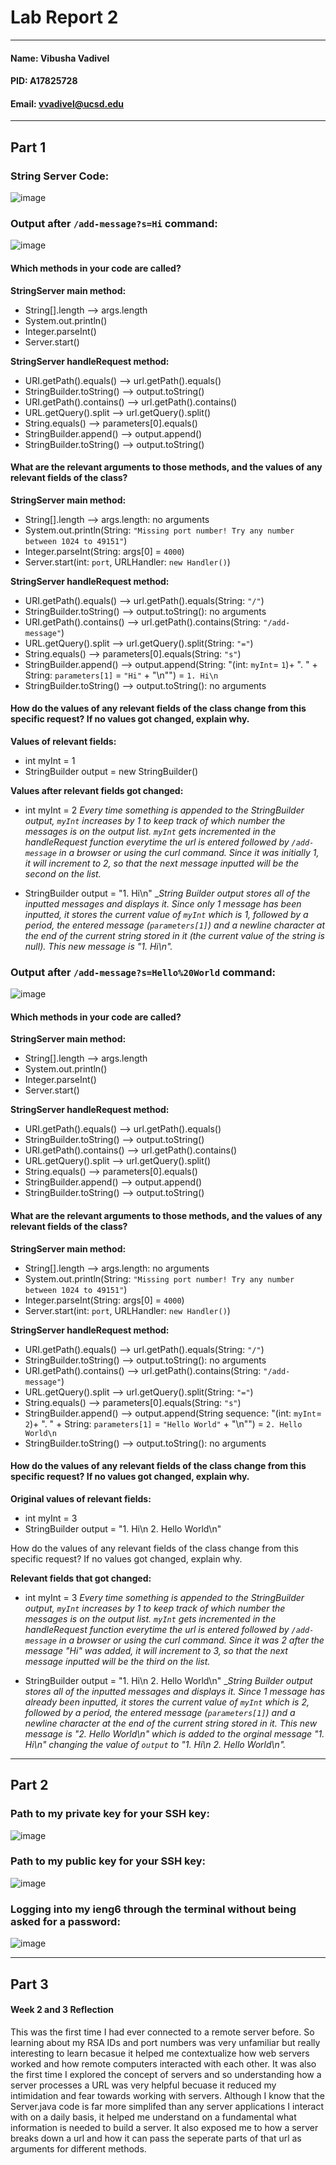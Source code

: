 # Lab Report 2
---
#### Name: Vibusha Vadivel 
#### PID: A17825728 
#### Email: vvadivel@ucsd.edu
---

## Part 1

### String Server Code: 
![image](https://github.com/vibushavadivel/cse15l-lab-reports/assets/102670153/8c87549b-92e7-4435-85a5-24304ad3dfd1)

### Output after `/add-message?s=Hi` command: 
![image](https://github.com/vibushavadivel/cse15l-lab-reports/assets/102670153/57dc3c4a-9ad6-43bb-a606-d33a472f7ad3) <br>

#### Which methods in your code are called? <br>
**StringServer main method:**
- String[].length --> args.length
- System.out.println()
- Integer.parseInt()
- Server.start()

**StringServer handleRequest method:**
- URI.getPath().equals() --> url.getPath().equals()
- StringBuilder.toString() --> output.toString()
- URI.getPath().contains() --> url.getPath().contains()
- URL.getQuery().split --> url.getQuery().split()
- String.equals() --> parameters[0].equals()
- StringBuilder.append() --> output.append()
- StringBuilder.toString() --> output.toString()

#### What are the relevant arguments to those methods, and the values of any relevant fields of the class?
**StringServer main method:**
- String[].length --> args.length: no arguments
- System.out.println(String: `"Missing port number! Try any number between 1024 to 49151"`)
- Integer.parseInt(String: args[0] = `4000`)
- Server.start(int: `port`, URLHandler: `new Handler()`)

**StringServer handleRequest method:**
- URI.getPath().equals() --> url.getPath().equals(String: `"/"`)
- StringBuilder.toString() --> output.toString(): no arguments
- URI.getPath().contains() --> url.getPath().contains(String: `"/add-message"`)
- URL.getQuery().split --> url.getQuery().split(String: `"="`)
- String.equals() --> parameters[0].equals(String: `"s"`)
- StringBuilder.append() --> output.append(String: "(int: `myInt`= `1`)+ ". " + String: `parameters[1]` = `"Hi"` + "\n"") = `1. Hi\n`
- StringBuilder.toString() --> output.toString(): no arguments

#### How do the values of any relevant fields of the class change from this specific request? If no values got changed, explain why.
**Values of relevant fields:**
- int myInt = 1 
- StringBuilder output = new StringBuilder()

**Values after relevant fields got changed:** 
- int myInt = 2
_Every time something is appended to the StringBuilder output, `myInt` increases by 1 to keep track of which number the messages is on the output list. `myInt` gets incremented in the handleRequest function everytime the url is entered followed by `/add-message` in a browser or using the curl command. Since it was initially 1, it will increment to 2, so that the next message inputted will be the second on the list._

- StringBuilder output = "1. Hi\n"
__String Builder output stores all of the inputted messages and displays it. Since only 1 message has been inputted, it stores the current value of `myInt` which is 1, followed by a period, the entered message (`parameters[1]`) and a newline character at the end of the current string stored in it (the current value of the string is null). This new message is "1. Hi\n"._

### Output after `/add-message?s=Hello%20World` command: 
![image](https://github.com/vibushavadivel/cse15l-lab-reports/assets/102670153/7d98fe96-61a6-4f10-8d73-1a72e36eb338) <br>

#### Which methods in your code are called? <br>
**StringServer main method:**
- String[].length --> args.length
- System.out.println()
- Integer.parseInt()
- Server.start()

**StringServer handleRequest method:**
- URI.getPath().equals() --> url.getPath().equals()
- StringBuilder.toString() --> output.toString()
- URI.getPath().contains() --> url.getPath().contains()
- URL.getQuery().split --> url.getQuery().split()
- String.equals() --> parameters[0].equals()
- StringBuilder.append() --> output.append()
- StringBuilder.toString() --> output.toString()

#### What are the relevant arguments to those methods, and the values of any relevant fields of the class?
**StringServer main method:**
- String[].length --> args.length: no arguments
- System.out.println(String: `"Missing port number! Try any number between 1024 to 49151"`)
- Integer.parseInt(String: args[0] = `4000`)
- Server.start(int: `port`, URLHandler: `new Handler()`)

**StringServer handleRequest method:**
- URI.getPath().equals() --> url.getPath().equals(String: `"/"`)
- StringBuilder.toString() --> output.toString(): no arguments
- URI.getPath().contains() --> url.getPath().contains(String: `"/add-message"`)
- URL.getQuery().split --> url.getQuery().split(String: `"="`)
- String.equals() --> parameters[0].equals(String: `"s"`)
- StringBuilder.append() --> output.append(String sequence: "(int: `myInt`= `2`)+ ". " + String: `parameters[1]` = `"Hello World"` + "\n"") = `2. Hello World\n`
- StringBuilder.toString() --> output.toString(): no arguments

#### How do the values of any relevant fields of the class change from this specific request? If no values got changed, explain why.

**Original values of relevant fields:**
- int myInt = 3
- StringBuilder output = "1. Hi\n 2. Hello World\n"

How do the values of any relevant fields of the class change from this specific request? If no values got changed, explain why.

**Relevant fields that got changed:**
- int myInt = 3
_Every time something is appended to the StringBuilder output, `myInt` increases by 1 to keep track of which number the messages is on the output list. `myInt` gets incremented in the handleRequest function everytime the url is entered followed by `/add-message` in a browser or using the curl command. Since it was 2 after the message "Hi" was added, it will increment to 3, so that the next message inputted will be the third on the list._

- StringBuilder output = "1. Hi\n 2. Hello World\n"
__String Builder output stores all of the inputted messages and displays it. Since 1 message has already been inputted, it stores the current value of `myInt` which is 2, followed by a period, the entered message (`parameters[1]`) and a newline character at the end of the current string stored in it. This new message is "2. Hello World\n" which is added to the orginal message "1. Hi\n" changing the value of `output` to "1. Hi\n 2. Hello World\n"._

---
## Part 2

### Path to my private key for your SSH key:
![image](https://github.com/vibushavadivel/cse15l-lab-reports/assets/102670153/52a63f24-62e9-4191-88f5-01ecf0c40893)

### Path to my public key for your SSH key:
![image](https://github.com/vibushavadivel/cse15l-lab-reports/assets/102670153/c5bf392c-8b38-47a1-b169-d9557c18859e)

### Logging into my ieng6 through the terminal without being asked for a password:
![image](https://github.com/vibushavadivel/cse15l-lab-reports/assets/102670153/802c4090-13c7-4ed1-a8d5-cf206b94e644)

---
## Part 3
#### Week 2 and 3 Reflection
This was the first time I had ever connected to a remote server before. So learning about my RSA IDs and port numbers was very unfamiliar but really interesting to learn becasue it helped me contextualize how web servers worked and how remote computers interacted with each other. It was also the first time I explored the concept of servers and so understanding how a server processes a URL was very helpful becuase it reduced my intimidation and fear towards working with servers.  Although I know that the Server.java code is far more simplifed than any server applications I interact with on a daily basis, it helped me understand on a fundamental what information is needed to build a server. It also exposed me to how a server breaks down a url and how it can pass the seperate parts of that url as arguments for different methods.

